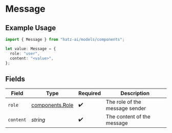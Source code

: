 # Message

## Example Usage

```typescript
import { Message } from "hatz-ai/models/components";

let value: Message = {
  role: "user",
  content: "<value>",
};
```

## Fields

| Field                                              | Type                                               | Required                                           | Description                                        |
| -------------------------------------------------- | -------------------------------------------------- | -------------------------------------------------- | -------------------------------------------------- |
| `role`                                             | [components.Role](../../models/components/role.md) | :heavy_check_mark:                                 | The role of the message sender                     |
| `content`                                          | *string*                                           | :heavy_check_mark:                                 | The content of the message                         |